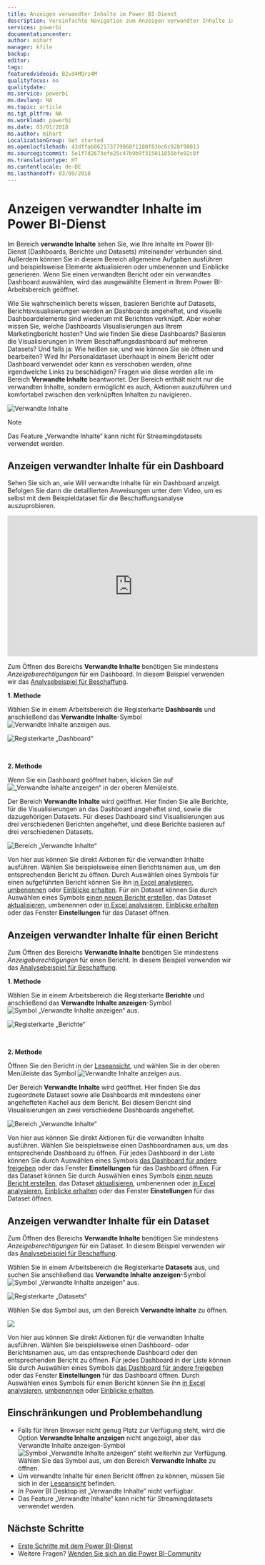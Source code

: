 ```yaml
---
title: Anzeigen verwandter Inhalte im Power BI-Dienst
description: Vereinfachte Navigation zum Anzeigen verwandter Inhalte in Dashboards, Berichten und Datasets
services: powerbi
documentationcenter: 
author: mihart
manager: kfile
backup: 
editor: 
tags: 
featuredvideoid: B2vd4MQrz4M
qualityfocus: no
qualitydate: 
ms.service: powerbi
ms.devlang: NA
ms.topic: article
ms.tgt_pltfrm: NA
ms.workload: powerbi
ms.date: 03/01/2018
ms.author: mihart
LocalizationGroup: Get started
ms.openlocfilehash: 43dffab862173779068f1180f83bc6c92bf98013
ms.sourcegitcommit: 5e1f7d2673efe25c47b9b9f315011055bfe92c8f
ms.translationtype: HT
ms.contentlocale: de-DE
ms.lasthandoff: 03/09/2018
---
```

# <a name="view-related-content-in-power-bi-service"></a>Anzeigen verwandter Inhalte im Power BI-Dienst
Im Bereich **verwandte Inhalte** sehen Sie, wie Ihre Inhalte im Power BI-Dienst (Dashboards, Berichte und Datasets) miteinander verbunden sind.  Außerdem können Sie in diesem Bereich allgemeine Aufgaben ausführen und beispielsweise Elemente aktualisieren oder umbenennen und Einblicke generieren. Wenn Sie einen verwandten Bericht oder ein verwandtes Dashboard auswählen, wird das ausgewählte Element in Ihrem Power BI-Arbeitsbereich geöffnet.   

Wie Sie wahrscheinlich bereits wissen, basieren Berichte auf Datasets, Berichtsvisualisierungen werden an Dashboards angeheftet, und visuelle Dashboardelemente sind wiederum mit Berichten verknüpft. Aber woher wissen Sie, welche Dashboards Visualisierungen aus Ihrem Marketingbericht hosten? Und wie finden Sie diese Dashboards? Basieren die Visualisierungen in Ihrem Beschaffungsdashboard auf mehreren Datasets? Und falls ja: Wie heißen sie, und wie können Sie sie öffnen und bearbeiten? Wird Ihr Personaldataset überhaupt in einem Bericht oder Dashboard verwendet oder kann es verschoben werden, ohne irgendwelche Links zu beschädigen? Fragen wie diese werden alle im Bereich **Verwandte Inhalte** beantwortet.  Der Bereich enthält nicht nur die verwandten Inhalte, sondern ermöglicht es auch, Aktionen auszuführen und komfortabel zwischen den verknüpften Inhalten zu navigieren.

![Verwandte Inhalte](media/service-related-content/power-bi-view-related-dashboard-new.png)

> [!NOTE]
> Das Feature „Verwandte Inhalte“ kann nicht für Streamingdatasets verwendet werden.
> 
> 

## <a name="view-related-content-for-a-dashboard"></a>Anzeigen verwandter Inhalte für ein Dashboard
Sehen Sie sich an, wie Will verwandte Inhalte für ein Dashboard anzeigt. Befolgen Sie dann die detaillierten Anweisungen unter dem Video, um es selbst mit dem Beispieldataset für die Beschaffungsanalyse auszuprobieren.

<iframe width="560" height="315" src="https://www.youtube.com/embed/B2vd4MQrz4M#t=3m05s" frameborder="0" allowfullscreen></iframe>


Zum Öffnen des Bereichs **Verwandte Inhalte** benötigen Sie mindestens *Anzeigeberechtigungen* für ein Dashboard. In diesem Beispiel verwenden wir das [Analysebeispiel für Beschaffung](sample-procurement.md).

**1. Methode**

Wählen Sie in einem Arbeitsbereich die Registerkarte **Dashboards** und anschließend das **Verwandte Inhalte**-Symbol ![Verwandte Inhalte anzeigen](media/service-related-content/power-bi-view-related-icon-new.png) aus.

![Registerkarte „Dashboard“](media/service-related-content/power-bi-view-related-dash-newer.png)

<br>

**2. Methode**

Wenn Sie ein Dashboard geöffnet haben, klicken Sie auf   ![„Verwandte Inhalte anzeigen“](media/service-related-content/power-bi-view-related-new.png) in der oberen Menüleiste.

Der Bereich **Verwandte Inhalte** wird geöffnet. Hier finden Sie alle Berichte, für die Visualisierungen an das Dashboard angeheftet sind, sowie die dazugehörigen Datasets. Für dieses Dashboard sind Visualisierungen aus drei verschiedenen Berichten angeheftet, und diese Berichte basieren auf drei verschiedenen Datasets.

![Bereich „Verwandte Inhalte“](media/service-related-content/power-bi-view-related-dashboard-new.png)

Von hier aus können Sie direkt Aktionen für die verwandten Inhalte ausführen.  Wählen Sie beispielsweise einen Berichtsnamen aus, um den entsprechenden Bericht zu öffnen.  Durch Auswählen eines Symbols für einen aufgeführten Bericht können Sie ihn [in Excel analysieren](service-analyze-in-excel.md), [umbenennen](service-rename.md) oder [Einblicke erhalten](service-insights.md). Für ein Dataset können Sie durch Auswählen eines Symbols [einen neuen Bericht erstellen](service-report-create-new.md), das Dataset [aktualisieren](refresh-data.md), umbenennen oder [in Excel analysieren](service-analyze-in-excel.md), [Einblicke erhalten](service-insights.md) oder das Fenster **Einstellungen** für das Dataset öffnen.  

## <a name="view-related-content-for-a-report"></a>Anzeigen verwandter Inhalte für einen Bericht
Zum Öffnen des Bereichs **Verwandte Inhalte** benötigen Sie mindestens *Anzeigeberechtigungen* für einen Bericht. In diesem Beispiel verwenden wir das [Analysebeispiel für Beschaffung](sample-procurement.md).

**1. Methode**

Wählen Sie in einem Arbeitsbereich die Registerkarte **Berichte** und anschließend das **Verwandte Inhalte anzeigen**-Symbol ![Symbol „Verwandte Inhalte anzeigen“](media/service-related-content/power-bi-view-related-icon-new.png) aus.

![Registerkarte „Berichte“](media/service-related-content/power-bi-view-related-report-newer.png)

<br>

**2. Methode**

Öffnen Sie den Bericht in der [Leseansicht](service-reading-view-and-editing-view.md), und wählen Sie in der oberen Menüleiste das Symbol ![Verwandte Inhalte anzeigen](media/service-related-content/power-bi-view-related-new.png) aus.

Der Bereich **Verwandte Inhalte** wird geöffnet. Hier finden Sie das zugeordnete Dataset sowie alle Dashboards mit mindestens einer angehefteten Kachel aus dem Bericht. Bei diesem Bericht sind Visualisierungen an zwei verschiedene Dashboards angeheftet.

![Bereich „Verwandte Inhalte“](media/service-related-content/power-bi-view-related-report.png)

Von hier aus können Sie direkt Aktionen für die verwandten Inhalte ausführen.  Wählen Sie beispielsweise einen Dashboardnamen aus, um das entsprechende Dashboard zu öffnen.  Für jedes Dashboard in der Liste können Sie durch Auswählen eines Symbols [das Dashboard für andere freigeben](service-share-dashboards.md) oder das Fenster **Einstellungen** für das Dashboard öffnen. Für das Dataset können Sie durch Auswählen eines Symbols [einen neuen Bericht erstellen](service-report-create-new.md), das Dataset [aktualisieren](refresh-data.md), umbenennen oder [in Excel analysieren](service-analyze-in-excel.md), [Einblicke erhalten](service-insights.md) oder das Fenster **Einstellungen** für das Dataset öffnen.  

## <a name="view-related-content-for-a-dataset"></a>Anzeigen verwandter Inhalte für ein Dataset
Zum Öffnen des Bereichs **Verwandte Inhalte** benötigen Sie mindestens *Anzeigeberechtigungen* für ein Dataset. In diesem Beispiel verwenden wir das [Analysebeispiel für Beschaffung](sample-procurement.md).

Wählen Sie in einem Arbeitsbereich die Registerkarte **Datasets** aus, und suchen Sie anschließend das **Verwandte Inhalte anzeigen**-Symbol ![Symbol „Verwandte Inhalte anzeigen“](media/service-related-content/power-bi-view-related-icon-new.png) aus.

![Registerkarte „Datasets“](media/service-related-content/power-bi-view-related-dataset-newer.png)

Wählen Sie das Symbol aus, um den Bereich **Verwandte Inhalte** zu öffnen.

![](media/service-related-content/power-bi-datasets.png)

Von hier aus können Sie direkt Aktionen für die verwandten Inhalte ausführen.  Wählen Sie beispielsweise einen Dashboard- oder Berichtsnamen aus, um das entsprechende Dashboard oder den entsprechenden Bericht zu öffnen.  Für jedes Dashboard in der Liste können Sie durch Auswählen eines Symbols [das Dashboard für andere freigeben](service-share-dashboards.md) oder das Fenster **Einstellungen** für das Dashboard öffnen. Durch Auswählen eines Symbols für einen Bericht können Sie ihn [in Excel analysieren](service-analyze-in-excel.md), [umbenennen](service-rename.md) oder [Einblicke erhalten](service-insights.md).  

## <a name="limitations-and-troubleshooting"></a>Einschränkungen und Problembehandlung
* Falls für Ihren Browser nicht genug Platz zur Verfügung steht, wird die Option **Verwandte Inhalte anzeigen** nicht angezeigt, aber das Verwandte Inhalte anzeigen-Symbol ![Symbol „Verwandte Inhalte anzeigen“](media/service-related-content/power-bi-view-related-icon-new.png) steht weiterhin zur Verfügung. Wählen Sie das Symbol aus, um den Bereich **Verwandte Inhalte** zu öffnen.
* Um verwandte Inhalte für einen Bericht öffnen zu können, müssen Sie sich in der [Leseansicht](service-reading-view-and-editing-view.md) befinden.
* In Power BI Desktop ist „Verwandte Inhalte“ nicht verfügbar.
* Das Feature „Verwandte Inhalte“ kann nicht für Streamingdatasets verwendet werden.

## <a name="next-steps"></a>Nächste Schritte
* [Erste Schritte mit dem Power BI-Dienst](service-get-started.md)
* Weitere Fragen? [Wenden Sie sich an die Power BI-Community](http://community.powerbi.com/)

